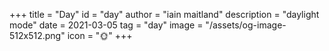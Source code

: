 +++
title = "Day"
id = "day"
author = "iain maitland"
description = "daylight mode"
date = 2021-03-05
tag = "day"
image = "/assets/og-image-512x512.png"
icon = "🌞"
+++
